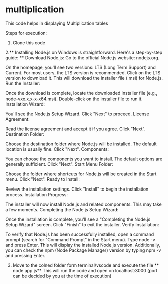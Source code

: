 # multiplication

This code helps in displaying Multiplication tables 

Steps for execution:
1. Clone this code
   
2.** Installing Node.js on Windows is straightforward. Here's a step-by-step guide:
**
Download Node.js:
Go to the official Node.js website: nodejs.org.

On the homepage, you'll see two versions: LTS (Long Term Support) and Current. For most users, the LTS version is recommended.
Click on the LTS version to download it. This will download the installer file (.msi) for Node.js.
Run the Installer:

Once the download is complete, locate the downloaded installer file (e.g., node-vxx.x.x-x-x64.msi).
Double-click on the installer file to run it.
Installation Wizard:

You'll see the Node.js Setup Wizard. Click "Next" to proceed.
License Agreement:

Read the license agreement and accept it if you agree. Click "Next".
Destination Folder:

Choose the destination folder where Node.js will be installed. The default location is usually fine. Click "Next".
Components:

You can choose the components you want to install. The default options are generally sufficient. Click "Next".
Start Menu Folder:

Choose the folder where shortcuts for Node.js will be created in the Start menu. Click "Next".
Ready to Install:

Review the installation settings. Click "Install" to begin the installation process.
Installation Progress:

The installer will now install Node.js and related components. This may take a few moments.
Completing the Node.js Setup Wizard:

Once the installation is complete, you'll see a "Completing the Node.js Setup Wizard" screen. Click "Finish" to exit the installer.
Verify Installation:

To verify that Node.js has been successfully installed, open a command prompt (search for "Command Prompt" in the Start menu).
Type node -v and press Enter. This will display the installed Node.js version.
Additionally, you can check the npm (Node Package Manager) version by typing npm -v and pressing Enter.

3. Move to the colned folder form terminal/vscode and execute the file
  ** node app.js**
   This will run the code and open on localhost:3000 (port can be decided by you at the time of execution) 
